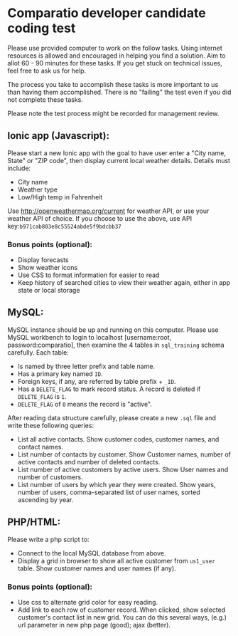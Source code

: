 # Comparatio developer candidate coding test

Please use provided computer to work on the follow tasks. Using internet resources is allowed and encouraged in helping you find a solution. Aim to allot 60 - 90 minutes for these tasks. If you get stuck on technical issues, feel free to ask us for help. 

The process you take to accomplish these tasks is more important to us than having them accomplished. There is no "failing" the test even if you did not complete these tasks. 

Please note the test process might be recorded for management review.

## Ionic app (Javascript):

Please start a new Ionic app with the goal to have user enter a "City name, State" or "ZIP code", then display current local weather details. Details must include:
 
 - City name
 - Weather type
 - Low/High temp in Fahrenheit
 
Use http://openweathermap.org/current for weather API, or use your weather API of choice. If you choose to use the above, use API key:`b971cab803e8c55524abde5f9bdcbb37`

### Bonus points (optional):
 - Display forecasts
 - Show weather icons
 - Use CSS to format information for easier to read
 - Keep history of searched cities to view their weather again, either in app state or local storage

## MySQL:

MySQL instance should be up and running on this computer. Please use MySQL workbench to login to localhost [username:root, password:comparatio], then examine the 4 tables in `sql_training` schema carefully. Each table: 
 
 - Is named by three letter prefix and table name.
 - Has a primary key named `ID`.
 - Foreign keys, if any, are referred by table prefix + `_ID`.
 - Has a `DELETE_FLAG` to mark record status. A record is deleted if `DELETE_FLAG` is `1`.
 - `DELETE_FLAG` of `0` means the record is "active".
 
After reading data structure carefully, please create a new `.sql` file and write these following queries:

 - List all active contacts. Show customer codes, customer names, and contact names.
 - List number of contacts by customer. Show Customer names, number of active contacts and number of deleted contacts.
 - List number of active customers by active users. Show User names and number of customers.
 - List number of users by which year they were created. Show years, number of users, comma-separated list of user names, sorted ascending by year.
 
## PHP/HTML:

Please write a php script to:

 - Connect to the local MySQL database from above.
 - Display a grid in browser to show all active customer from `us1_user` table. Show customer names and user names (if any).
 
### Bonus points (optional):
 - Use css to alternate grid color for easy reading.
 - Add link to each row of customer record. When clicked, show selected customer's contact list in new grid. You can do this several ways, (e.g.) url parameter in new php page (good); ajax (better).